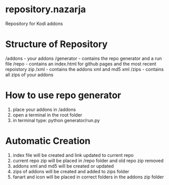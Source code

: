 # repository.nazarja
Repository for Kodi addons

# Structure of Repository
/addons - your addons
/generator - contains the repo generator and a run file
/repo - contains an index.html for github pages and the most recent repoistory zip
/xml - contains the addons xml and md5 xml
/zips - contains all zips of your addons

# How to use repo generator
1. place your addons in /addons
2. open a terminal in the root folder
3. in terminal type: python generator/run.py 


# Automatic Creation
1. index file will be created and link updated to current repo
2. current repo zip will be placed in /repo folder and old repo zip removed
3. addons xml and md5 will be created or updated
4. zips of addons will be created and added to zips folder
5. fanart and icon will be placed in correct folders in the addons zip folder
